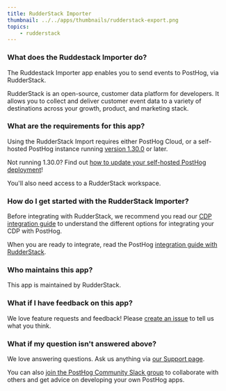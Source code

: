 ```yaml
---
title: RudderStack Importer
thumbnail: ../../apps/thumbnails/rudderstack-export.png
topics:
    - rudderstack
---
```


### What does the Ruddestack Importer do?

The Ruddestack Importer app enables you to send events to PostHog, via RudderStack.

RudderStack is an open-source, customer data platform for developers. It allows you to collect and deliver customer event data to a variety of destinations across your growth, product, and marketing stack.

### What are the requirements for this app?

Using the RudderStack Import requires either PostHog Cloud, or a self-hosted PostHog instance running [version 1.30.0](https://posthog.com/blog/the-posthog-array-1-30-0) or later.

Not running 1.30.0? Find out [how to update your self-hosted PostHog deployment](https://posthog.com/docs/runbook/upgrading-posthog)!

You'll also need access to a RudderStack workspace.

### How do I get started with the RudderStack Importer?

Before integrating with RudderStack, we recommend you read our [CDP integration guide](/docs/integrate/cdp) to understand the different options for integrating your CDP with PostHog.

When you are ready to integrate, read the PostHog [integration guide with RudderStack](/docs/integrate/third-party/rudderstack).

### Who maintains this app?

This app is maintained by RudderStack.

### What if I have feedback on this app?

We love feature requests and feedback! Please [create an issue](https://github.com/PostHog/posthog/issues/new?assignees=&labels=enhancement%2C+feature&template=feature_request.md) to tell us what you think.

### What if my question isn't answered above?

We love answering questions. Ask us anything via [our Support page](/questions).

You can also [join the PostHog Community Slack group](/slack) to collaborate with others and get advice on developing your own PostHog apps.
